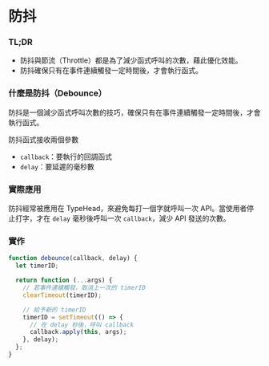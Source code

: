 # 防抖

### TL;DR

- 防抖與節流（Throttle）都是為了減少函式呼叫的次數，藉此優化效能。
- 防抖確保只有在事件連續觸發一定時間後，才會執行函式。

### 什麼是防抖（Debounce）

防抖是一個減少函式呼叫次數的技巧，確保只有在事件連續觸發一定時間後，才會執行函式。

防抖函式接收兩個參數

- `callback`：要執行的回調函式
- `delay`：要延遲的毫秒數

### 實際應用

防抖經常被應用在 TypeHead，來避免每打一個字就呼叫一次 API。當使用者停止打字，才在 `delay` 毫秒後呼叫一次 `callback`，減少 API 發送的次數。

### 實作

```jsx
function debounce(callback, delay) {
  let timerID;

  return function (...args) {
    // 若事件連續觸發，取消上一次的 timerID
    clearTimeout(timerID);

    // 給予新的 timerID
    timerID = setTimeout(() => {
      // 在 delay 秒後，呼叫 callback
      callback.apply(this, args);
    }, delay);
  };
}
```
